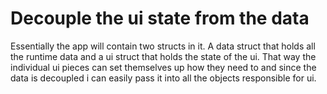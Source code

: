 # Decouple the ui state from the data

Essentially the app will contain two structs in it. A data struct that holds all the runtime data and a ui struct that holds the state of the ui.
That way the individual ui pieces can set themselves up how they need to and since the data is decoupled i can easily pass it into all the objects responsible for ui.